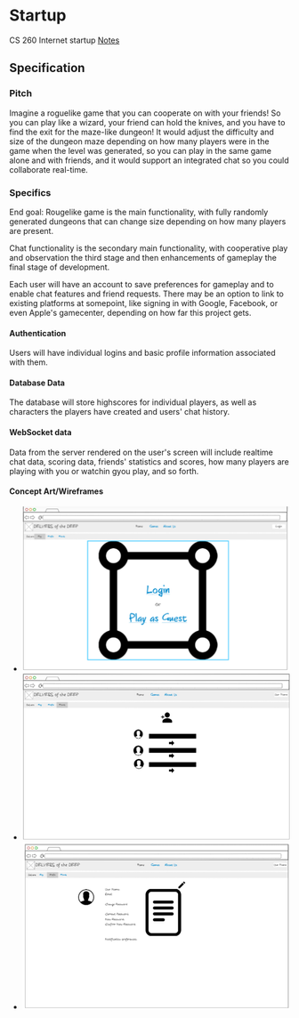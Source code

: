 # Startup
CS 260 Internet startup
[Notes](notes.md)

## Specification

### Pitch

Imagine a roguelike game that you can cooperate on with your friends! So you can play like a wizard, your friend can hold the knives, and you have to find the exit for the maze-like dungeon! It would adjust the difficulty and size of the dungeon maze depending on how many players were in the game when the level was generated, so you can play in the same game alone and with friends, and it would support an integrated chat so you could collaborate real-time.

### Specifics

End goal:
Rougelike game is the main functionality, with fully randomly generated dungeons that can change size depending on how many players are present.

Chat functionality is the secondary main functionality, with cooperative play and observation the third stage and then enhancements of gameplay the  final stage of development.

Each user will have an account to save preferences for gameplay and to enable chat features and friend requests. There may be an option to link to existing platforms at somepoint, like signing in with Google, Facebook, or even Apple's gamecenter, depending on how far this project gets.

#### Authentication
Users will have individual logins and basic profile information associated with them.

#### Database Data
The database will store highscores for individual players, as well as characters the players have created and users' chat history.

#### WebSocket data
Data from the server rendered on the user's screen will include realtime chat data, scoring data, friends' statistics and scores, how many players are playing with you or watchin gyou play, and so forth.

#### Concept Art/Wireframes
* ![Main Page (not logged in)](/ConceptArt/MainPageLoggedOut.png)
* ![Friends Page](/ConceptArt/FriendsPage.png)
* ![Profile Page](/ConceptArt/ProfilePage.png)